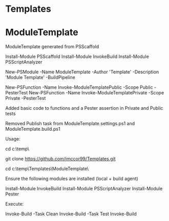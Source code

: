 ﻿# Templates


# ModuleTemplate

ModuleTemplate generated from PSScaffold

Install-Module PSScaffold
Install-Module InvokeBuild
Install-Module PSScriptAnalyzer

New-PSModule -Name ModuleTemplate -Author 'Template' -Description 'Module Template' -BuildPipeline

New-PSFunction -Name Invoke-ModuleTemplatePublic -Scope Public -PesterTest
New-PSFunction -Name Invoke-ModuleTemplatePrivate -Scope Private -PesterTest

Added basic code to functions and a Pester assertion in Private and Public tests

Removed Publish task from ModuleTemplate.settings.ps1 and ModuleTemplate.build.ps1

Usage:

cd c:\temp\

git clone https://github.com/jmccor99/Templates.git

cd c:\temp\Templates\ModuleTemplate\

Ensure the following modules are installed (local + build agent)

Install-Module InvokeBuild
Install-Module PSScriptAnalyzer
Install-Module Pester

Execute:

Invoke-Build -Task Clean
Invoke-Build -Task Test
Invoke-Build